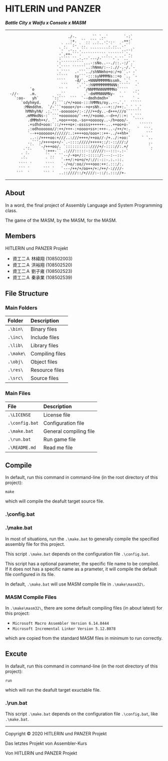 # HITLERIN und PANZER

***Battle City x Waifu x Console x MASM***

<!-- TODO: Complete README -->

---

```
                            ./-.       `` `..`       `-:`         
                             :+.  ``..```.``.-...   .++:`         
                         `.```:- `..`` ````` `.`.. `.-``          
                        `-``.-..`.``` ``````````````..--:`        
                        -`.++-```.```````````.```````.`-.         
                        :```` ``.-.--`---/-`````-`.``..``         
                       `:``````````...-:sNo..--./::.-:/`.`        
                       `-```` ``````..:hNmm/:--:.//-.-/.`-        
                       `.````  .-```../shNNmho+o:/+o``.- -`       
                       `````   sy```-:::syNMMMNs::+o `.. `-       
                       ````    -d/`..+NNNMMMMMNssmh. `.`  -       
                         ```    `.``-:hNMMMMMMMNNN:`````  -`      
           `o           `` `    `  `/NNMMNNNNMMMNo`````   ..      
  -//-     .m.         ..``        .`-dmMMNNNMNy-  ` `   ``-      
    `:oo-   yh`      `::```  ```  `--dmdhdmdh+`    ``    ` -      
       `odyhmyd.     /:```:/+/+ooo-:::hMMNs/oy..--.`.`  `````     
        :MNmddhm.  `/-```+oooo+/o+--+o+sNh.---+::/++:.` ` `.`     
         hMNhyhN/ .:.```-oooooo+/:-:///++dy..-d+++///o```````     
         .mMMmdNs-:` ```+ooooooo/`-++//+oomo.--d++/::+: `.```     
          .dMMmh++/. ``.+oo+++oo.-so++oooooy..-/h+ooo/-   ````    
          .+sdhd+ooo:`::/++++o+:-ossss++++++-...++oo+o-`    ``````
          .:odhoooooo//:++/+++-:+oooo+ss+:+++-..-/++/+:.   `  ```-
          `--++oooooo+//////:.:++++oo/ooo+::++-../++hh+`       ```
           ..-:/++++oo:+///..:///++++/++oo//-/+../:+oo:`     ` `..
          ..```:/++++o++/-`.-:::://///+++++::/:-::///:/         ..
         ..``  `-/+++oo/. `:::::::::::////+/-:::://:.+/         `.
        `.``     `:+++-`` .:///:::::-:://///:--:::-.:-`          `
       `.``       ``..` ``--/-+o+/::-:::::/:---:--::-             
       ```        ` ``   `-++/:+o+o/+/://:-::-.:.-::.             
      ```` `      ````   `-/+o/:oo//+++ooo:++:.:::/:.             
      ``` `      ``` `   `---/++/+/oo++/+:/++/-:////-             
     ```  `      ``` `  ..::////::/+////:-::/:.::://+-            
```

---

## About

In a word, the final project of Assembly Language and System Programming class.

The game of the MASM, by the MASM, for the MASM.


## Members

HITLERIN und PANZER Projekt

- 資工二Ａ 林緯翔 (108502003)
- 資工二Ａ 洪裕翔 (108502520)
- 資工二Ａ 劉子雍 (108502523)
- 資工二Ａ 秦承業 (108502539)


## File Structure

### Main Folders
| Folder    | Description     |
| :-------- | :-------------- |
| `.\bin\`  | Binary files    |
| `.\inc\`  | Include files   |
| `.\lib\`  | Library files   |
| `.\make\` | Compiling files |
| `.\obj\`  | Object files    |
| `.\res\`  | Resource files  |
| `.\src\`  | Source files    |

### Main Files
| File           | Description            |
| :------------- | :--------------------- |
| `.\LICENSE`    | License file           |
| `.\config.bat` | Configuration file     |
| `.\make.bat`   | General compiling file |
| `.\run.bat`    | Run game file          |
| `.\README.md`  | Read me file           |


## Compile

In default, run this command in command-line (in the root directory of this project):
```
make
```
which will compile the deafult target source file.

### .\config.bat
<!-- TODO: -->

### .\make.bat
In most of situations, run the `.\make.bat` to generally compile the specified assembly file for this project.

This script `.\make.bat` depends on the configuration file `.\config.bat`.

This script has a optional parameter, the specific file name to be compiled. If it does not has a specific name as a prameter, it will compile the default file configured in its file.

In default, `.\make.bat` will use MASM compile file in `.\make\masm32\`.

### MASM Compile Files
In `.\make\masm32\`, there are some default compiling files (in about latest) for this project:

- `Microsoft Macro Assembler Version 6.14.8444`
- `Microsoft Incremental Linker Version 5.12.8078`

which are copied from the standard MASM files in minimum to run correctly.


## Excute

In dafault, run this command in command-line (in the root directory of this project):
```
run
```
which will run the deafult target exuctable file.

### .\run.bat
<!-- TODO: -->

This script `.\make.bat` depends on the configuration file `.\config.bat`, like `.\make.bat`.

---

Copyright © 2020 HITLERIN und PANZER Projekt

Das letztes Projekt von Assembler-Kurs

Von HITLERIN und PANZER Projekt
